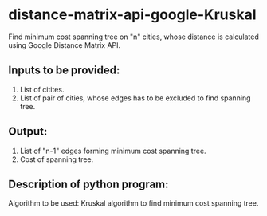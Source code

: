 # distance-matrix-api-google-Kruskal
Find minimum cost spanning tree on "n" cities, whose distance is calculated using Google Distance Matrix API.

## Inputs to be provided:  
  1. List of citites.
  2. List of pair of cities, whose edges has to be excluded to find spanning tree.  

## Output:
  1. List of "n-1" edges forming minimum cost spanning tree.
  2. Cost of spanning tree.
  
## Description of python program:


Algorithm to be used: Kruskal algorithm to find minimum cost spanning tree.
